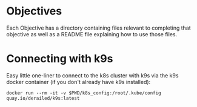 # Objectives
Each Objective has a directory containing files relevant to completing that objective as well as a README file explaining how to use those files.

# Connecting with k9s
Easy little one-liner to connect to the k8s cluster with k9s via the k9s docker container (if you don't already have k9s installed):

```
docker run --rm -it -v $PWD/k8s_config:/root/.kube/config quay.io/derailed/k9s:latest
```
